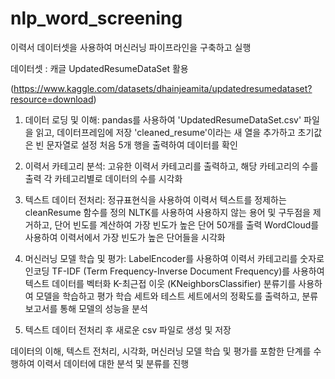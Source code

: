 # nlp_word_screening

이력서 데이터셋을 사용하여 머신러닝 파이프라인을 구축하고 실행

데이터셋 : 캐글 UpdatedResumeDataSet 활용

(https://www.kaggle.com/datasets/dhainjeamita/updatedresumedataset?resource=download)

1. 데이터 로딩 및 이해:
  pandas를 사용하여 'UpdatedResumeDataSet.csv' 파일을 읽고, 데이터프레임에 저장
  'cleaned_resume'이라는 새 열을 추가하고 초기값은 빈 문자열로 설정
  처음 5개 행을 출력하여 데이터를 확인
  
2. 이력서 카테고리 분석:
  고유한 이력서 카테고리를 출력하고, 해당 카테고리의 수를 출력
  각 카테고리별로 데이터의 수를 시각화

3. 텍스트 데이터 전처리:
  정규표현식을 사용하여 이력서 텍스트를 정제하는 cleanResume 함수를 정의
  NLTK를 사용하여 사용하지 않는 용어 및 구두점을 제거하고, 단어 빈도를 계산하여 가장 빈도가 높은 단어 50개를 출력
  WordCloud를 사용하여 이력서에서 가장 빈도가 높은 단어들을 시각화

4. 머신러닝 모델 학습 및 평가:
  LabelEncoder를 사용하여 이력서 카테고리를 숫자로 인코딩
  TF-IDF (Term Frequency-Inverse Document Frequency)를 사용하여 텍스트 데이터를 벡터화
  K-최근접 이웃 (KNeighborsClassifier) 분류기를 사용하여 모델을 학습하고 평가
  학습 세트와 테스트 세트에서의 정확도를 출력하고, 분류 보고서를 통해 모델의 성능을 분석

5. 텍스트 데이터 전처리 후 새로운 csv 파일로 생성 및 저장

   
데이터의 이해, 텍스트 전처리, 시각화, 머신러닝 모델 학습 및 평가를 포함한 단계를 수행하여 이력서 데이터에 대한 분석 및 분류를 진행
